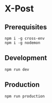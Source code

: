# X-Post

## Prerequisites

```
npm i -g cross-env
npm i -g nodemon
```

## Development

```
npm run dev
```

## Production

```
npm run production
```
